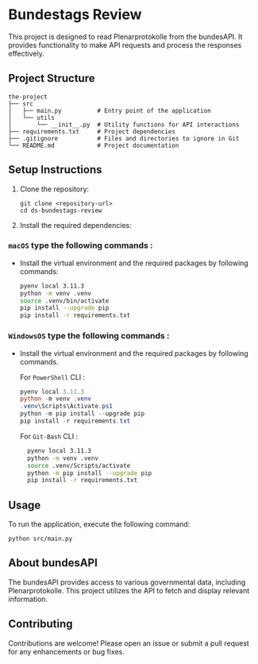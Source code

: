 # Bundestags Review

This project is designed to read Plenarprotokolle from the bundesAPI. It provides functionality to make API requests and process the responses effectively.

## Project Structure

```
the-project
├── src
│   ├── main.py          # Entry point of the application
│   └── utils
│       └── __init__.py  # Utility functions for API interactions
├── requirements.txt     # Project dependencies
├── .gitignore           # Files and directories to ignore in Git
└── README.md            # Project documentation
```

## Setup Instructions

1. Clone the repository:

   ```
   git clone <repository-url>
   cd ds-bundestags-review
   ```

2. Install the required dependencies:

### **`macOS`** type the following commands :

- Install the virtual environment and the required packages by following commands:

  ```BASH
  pyenv local 3.11.3
  python -m venv .venv
  source .venv/bin/activate
  pip install --upgrade pip
  pip install -r requirements.txt
  ```

### **`WindowsOS`** type the following commands :

- Install the virtual environment and the required packages by following commands.

  For `PowerShell` CLI :

  ```PowerShell
  pyenv local 3.11.3
  python -m venv .venv
  .venv\Scripts\Activate.ps1
  python -m pip install --upgrade pip
  pip install -r requirements.txt
  ```

  For `Git-Bash` CLI :

  ```BASH
    pyenv local 3.11.3
    python -m venv .venv
    source .venv/Scripts/activate
    python -m pip install --upgrade pip
    pip install -r requirements.txt
  ```

## Usage

To run the application, execute the following command:

```
python src/main.py
```

## About bundesAPI

The bundesAPI provides access to various governmental data, including Plenarprotokolle. This project utilizes the API to fetch and display relevant information.

## Contributing

Contributions are welcome! Please open an issue or submit a pull request for any enhancements or bug fixes.
